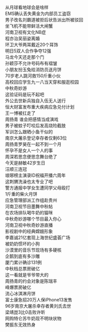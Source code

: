 从月球看地球会是啥样  
EMS确认丢失黄金为内部员工盗窃  
男子改名刘霸道被拒后状告派出所被驳回  
坐飞机不能带鲜活大闸蟹  
河南卫视有文化NB症  
程亦治吴丽姿离婚  
环卫大爷两耳戴近20个耳饰  
明日5双人合作争夺12强  
马龙今天还走那个门  
孙颖莎不允许号码布有褶皱  
小朋友扮玉兔给消防员送月饼  
70岁老人跳河救150斤重小伙  
高校回应学生九一八当天穿和服逛校园  
中秋奇妙游  
这验证码是玩不起吧  
外公去世新兵独自入伍无人送行  
恒大财富发布重大疾病应急兑付计划  
王一博被扛走了  
周扬青 谁会把感情当成演戏  
男子被蚊子叮咬后发高烧险截肢  
军训怎么跟晒小鱼干似的  
南京大屠杀登记幸存者仅剩63位  
周扬青罗昊在一起不到一个月  
怀孕不是女人一个人的事  
周深若思念便思念舞台绝了  
今天是赫敏42岁生日  
汪顺三连冠  
琅琊榜主演录ID祝福开播六周年  
这刺猬洗澡也太专业了吧  
警方通报中学女生遭同学父母殴打  
1斤重的柴火月饼  
应急管理部派工作组赴贵州  
河南卫视节目墨舞中秋帖  
在农场排队喝牛奶的猫咪  
中秋奇妙游哪个节目最入你心  
河南卫视中秋奇妙游直播  
影视剧中的经典嫦娥形象  
李嘉诚21亿套现上海世纪盛荟广场  
被奶奶惯坏的小狗  
沙漠里的音乐节现场有多硬核  
企鹅到底有多沙雕  
厦门累计确诊131例  
中秋档总票房破亿  
这一看就是爷爷带大的  
周扬青的约会对象是陈瑞丰  
峰爆票房破亿  
流心冰淇淋月饼  
富士康急招20万人保iPhone13发售  
96岁南京大屠杀幸存者黄刘氏去世  
梁靖崑3比0击败许昕  
网购特仑苏牛奶现不明块状物  
樊振东无效热身  
